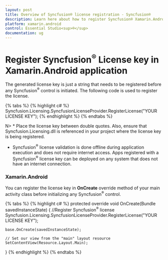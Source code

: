 ```yaml
---
layout: post
title: Overview of Syncfusion® license registration - Syncfusion®
description: Learn here about how to register Syncfusion® Xamarin.Android license key for Xamarin.Android application for license validation.
platform: xamarin.android
control: Essential Studio<sup>®</sup>
documentation: ug
---
```



# Register Syncfusion<sup>®</sup> License key in Xamarin.Android application

The generated license key is just a string that needs to be registered before any Syncfusion<sup>®</sup> control is initiated. The following code is used to register the license.

{% tabs %}
{% highlight c# %}
Syncfusion.Licensing.SyncfusionLicenseProvider.RegisterLicense("YOUR LICENSE KEY");
{% endhighlight %}
{% endtabs %}

N> * Place the license key between double quotes.  Also, ensure that Syncfusion.Licensing.dll is referenced in your project where the license key is being registered.
* Syncfusion<sup>®</sup> license validation is done offline during application execution and does not require internet access.  Apps registered with a Syncfusion<sup>®</sup> license key can be deployed on any system that does not have an internet connection.

### Xamarin.Android

You can register the license key in **OnCreate** override method of your main activity class before initializing any Syncfusion<sup>®</sup> control.

{% tabs %}
{% highlight c# %}
protected override void OnCreate(Bundle savedInstanceState)
{
	//Register Syncfusion<sup>®</sup> license
	Syncfusion.Licensing.SyncfusionLicenseProvider.RegisterLicense("YOUR LICENSE KEY");

	base.OnCreate(savedInstanceState);

	// Set our view from the "main" layout resource
	SetContentView(Resource.Layout.Main);
}
{% endhighlight %}
{% endtabs %}
